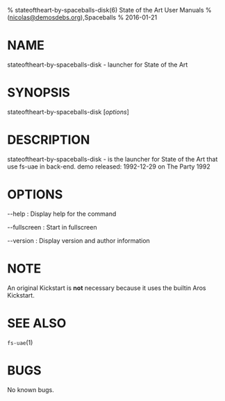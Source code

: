 % stateoftheart-by-spaceballs-disk(6) State of the Art User Manuals
%  (nicolas@demosdebs.org),Spaceballs
% 2016-01-21

# NAME
stateoftheart-by-spaceballs-disk - launcher for State of the Art

# SYNOPSIS
stateoftheart-by-spaceballs-disk [*options*]

# DESCRIPTION
stateoftheart-by-spaceballs-disk - is the launcher for State of the Art that use fs-uae in back-end.
demo released: 1992-12-29 on The Party 1992

# OPTIONS
\--help
:   Display help for the command

\--fullscreen
:   Start in fullscreen

\--version
:   Display version and author information

# NOTE
An original Kickstart is **not** necessary because it uses the builtin Aros Kickstart.

# SEE ALSO
`fs-uae`(1)

# BUGS
No known bugs.

